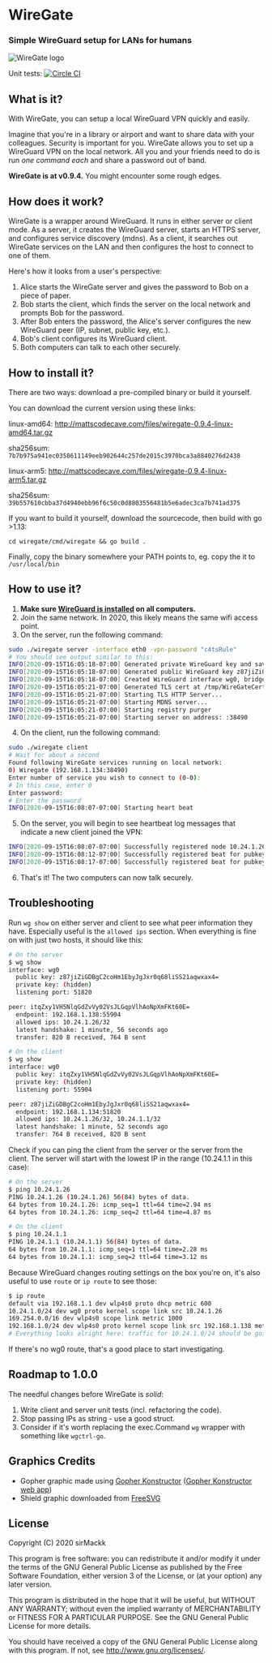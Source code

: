 # WireGate
### Simple WireGuard setup for LANs for humans

![WireGate logo](https://mattscodecave.com/media/wiregate_logo_200.png)

Unit tests: [![Circle CI](https://circleci.com/gh/sirMackk/wiregate/tree/master.svg?style=svg)](https://circleci.com/gh/sirMackk/wiregate/tree/master)

## What is it?

With WireGate, you can setup a local WireGuard VPN quickly and easily.

Imagine that you're in a library or airport and want to share data with your colleagues. Security is important for you. WireGate allows you to set up a WireGuard VPN on the local network. All you and your friends need to do is run _one command each_ and share a password out of band.


**WireGate is at v0.9.4.** You might encounter some rough edges.

## How does it work?

WireGate is a wrapper around WireGuard. It runs in either server or client mode. As a server, it creates the WireGuard server, starts an HTTPS server, and configures service discovery (mdns). As a client, it searches out WireGate services on the LAN and then configures the host to connect to one of them.

Here's how it looks from a user's perspective:

1. Alice starts the WireGate server and gives the password to Bob on a piece of paper.
2. Bob starts the client, which finds the server on the local network and prompts Bob for the password.
3. After Bob enters the password, the Alice's server configures the new WireGuard peer (IP, subnet, public key, etc.).
4. Bob's client configures its WireGuard client.
5. Both computers can talk to each other securely.

## How to install it?

There are two ways: download a pre-compiled binary or build it yourself.

You can download the current version using these links:


linux-amd64: http://mattscodecave.com/files/wiregate-0.9.4-linux-amd64.tar.gz

sha256sum: `7b7b975a941ec0358611149eeb902644c257de2015c3970bca3a8840276d2438`

linux-arm5: http://mattscodecave.com/files/wiregate-0.9.4-linux-arm5.tar.gz

sha256sum: `39b557610cbba37d4940ebb96f6c50c0d8803556481b5e6adec3ca7b741ad375`

If you want to build it yourself, download the sourcecode, then build with go >1.13:

```
cd wiregate/cmd/wiregate && go build .
```

Finally, copy the binary somewhere your PATH points to, eg. copy the it to `/usr/local/bin` 

## How to use it?

1. **Make sure [WireGuard is installed][0] on all computers.**
2. Join the same network. In 2020, this likely means the same wifi access point.
3. On the server, run the following command:

```bash
sudo ./wiregate server -interface eth0 -vpn-password "c4tsRule"
# You should see output similar to this:
INFO[2020-09-15T16:05:18-07:00] Generated private WireGuard key and saved to /tmp/WireGatePrivateKey825961041 
INFO[2020-09-15T16:05:18-07:00] Generated public WireGuard key z87jiZiGDBgC2coHm1EbyJgJxr0q68liSS21aqwxax4= 
INFO[2020-09-15T16:05:18-07:00] Created WireGuard interface wg0, bridged to eth0, and started WireGuard server on 192.168.1.134:51820 
INFO[2020-09-15T16:05:21-07:00] Generated TLS cert at /tmp/WireGateCert.pem733823868 and key at /tmp/WireGatePemKey172175531/key.pem 
INFO[2020-09-15T16:05:21-07:00] Starting TLS HTTP Server...                  
INFO[2020-09-15T16:05:21-07:00] Starting MDNS server...                      
INFO[2020-09-15T16:05:21-07:00] Starting registry purger                     
INFO[2020-09-15T16:05:21-07:00] Starting server on address: :38490
```

4. On the client, run the following command:

```bash
sudo ./wiregate client
# Wait for about a second
Found following WireGate services running on local network:
0) Wiregate (192.168.1.134:38490)
Enter number of service you wish to connect to (0-0):
# In this case, enter 0
Enter password:
# Enter the password
INFO[2020-09-15T16:08:07-07:00] Starting heart beat
```

5. On the server, you will begin to see heartbeat log messages that indicate a new client joined the VPN:

```bash
INFO[2020-09-15T16:08:07-07:00] Successfully registered node 10.24.1.26/24 with pubkey itqZxy1VH5NlqGdZvVy02VsJLGqpVlhAoNpXmFKt60E= as requested by 192.168.1.138:56054 
INFO[2020-09-15T16:08:12-07:00] Successfully registered beat for pubkey itqZxy1VH5NlqGdZvVy02VsJLGqpVlhAoNpXmFKt60E= request by 192.168.1.138:56054 
INFO[2020-09-15T16:08:17-07:00] Successfully registered beat for pubkey itqZxy1VH5NlqGdZvVy02VsJLGqpVlhAoNpXmFKt60E= request by 192.168.1.138:56054
```

6. That's it! The two computers can now talk securely.

## Troubleshooting

Run `wg show` on either server and client to see what peer information they have. Especially useful is the `allowed ips` section. When everything is fine on with just two hosts, it should like this:

```bash
# On the server
$ wg show
interface: wg0
  public key: z87jiZiGDBgC2coHm1EbyJgJxr0q68liSS21aqwxax4=
  private key: (hidden)
  listening port: 51820

peer: itqZxy1VH5NlqGdZvVy02VsJLGqpVlhAoNpXmFKt60E=
  endpoint: 192.168.1.138:55904
  allowed ips: 10.24.1.26/32
  latest handshake: 1 minute, 56 seconds ago
  transfer: 820 B received, 764 B sent
```

```bash
# On the client
$ wg show
interface: wg0
  public key: itqZxy1VH5NlqGdZvVy02VsJLGqpVlhAoNpXmFKt60E=
  private key: (hidden)
  listening port: 55904

peer: z87jiZiGDBgC2coHm1EbyJgJxr0q68liSS21aqwxax4=
  endpoint: 192.168.1.134:51820
  allowed ips: 10.24.1.26/32, 10.24.1.1/32
  latest handshake: 1 minute, 52 seconds ago
  transfer: 764 B received, 820 B sent
```

Check if you can ping the client from the server or the server from the client. The server will start with the lowest IP in the range (10.24.1.1 in this case):

```bash
# On the server
$ ping 10.24.1.26
PING 10.24.1.26 (10.24.1.26) 56(84) bytes of data.
64 bytes from 10.24.1.26: icmp_seq=1 ttl=64 time=2.94 ms
64 bytes from 10.24.1.26: icmp_seq=2 ttl=64 time=4.87 ms
```

```bash
# On the client
$ ping 10.24.1.1
PING 10.24.1.1 (10.24.1.1) 56(84) bytes of data.
64 bytes from 10.24.1.1: icmp_seq=1 ttl=64 time=2.28 ms
64 bytes from 10.24.1.1: icmp_seq=2 ttl=64 time=3.12 ms
```


Because WireGuard changes routing settings on the box you're on, it's also useful to use `route` or `ip route` to see those:

```bash
$ ip route
default via 192.168.1.1 dev wlp4s0 proto dhcp metric 600 
10.24.1.0/24 dev wg0 proto kernel scope link src 10.24.1.26 
169.254.0.0/16 dev wlp4s0 scope link metric 1000 
192.168.1.0/24 dev wlp4s0 proto kernel scope link src 192.168.1.138 metric 600
# Everything looks alright here: traffic for 10.24.1.0/24 should be going out the wg0 interface
```

If there's no wg0 route, that's a good place to start investigating.

## Roadmap to 1.0.0

The needful changes before WireGate is _solid_:
1. Write client and server unit tests (incl. refactoring the code).
2. Stop passing IPs as string - use a good struct.
3. Consider if it's worth replacing the exec.Command `wg` wrapper with something like `wgctrl-go`.

## Graphics Credits

- Gopher graphic made using [Gopher Konstructor][1] ([Gopher Konstructor web app][2])
- Shield graphic downloaded from [FreeSVG][3]

## License

Copyright (C) 2020 sirMackk

This program is free software: you can redistribute it and/or modify it under the terms of the GNU General Public License as published by the Free Software Foundation, either version 3 of the License, or (at your option) any later version.

This program is distributed in the hope that it will be useful, but WITHOUT ANY WARRANTY; without even the implied warranty of MERCHANTABILITY or FITNESS FOR A PARTICULAR PURPOSE. See the GNU General Public License for more details.

You should have received a copy of the GNU General Public License along with this program. If not, see http://www.gnu.org/licenses/.

[0]: https://www.wireguard.com/
[1]: https://github.com/quasilyte/gopherkon
[2]: https://quasilyte.dev/gopherkon/
[3]: https://freesvg.org/1528957643
